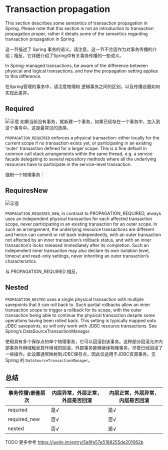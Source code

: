 # Transaction propagation

This section describes some semantics of transaction propagation in Spring. Please note that this section is not an introduction to transaction propagation proper; rather it details some of the semantics regarding transaction propagation in Spring.

这一节描述了 Spring 事务的语义。请注意，这一节不合适作为对事务传播的介绍；相反，它详细介绍了Spring中有关事务传播的一些语义。

In Spring-managed transactions, be aware of the difference between physical and logical transactions, and how the propagation setting applies to this difference.

在Spring管理的事务中，请注意物理和 逻辑事务之间的区别，以及传播设置如何实现此差异。  

## Required

![示意](https://docs.spring.io/spring/docs/5.0.x/spring-framework-reference/images/tx_prop_required.png)
如果当前没有事务，就新建一个事务，如果已经存在一个事务中，加入到这个事务中。这是最常见的选择。  

`PROPAGATION_REQUIRED` enforces a physical transaction: either locally for the current scope if no transaction exists yet, or participating in an existing 'outer' transaction defined for a larger scope. This is a fine default in common call stack arrangements within the same thread, e.g. a service facade delegating to several repository methods where all the underlying resources have to participate in the service-level transaction.

强制一个物理事务：

## RequiresNew

![示意](https://docs.spring.io/spring/docs/5.0.x/spring-framework-reference/images/tx_prop_requires_new.png)


`PROPAGATION_REQUIRES_NEW`, in contrast to PROPAGATION_REQUIRED, always uses an independent physical transaction for each affected transaction scope, never participating in an existing transaction for an outer scope. In such an arrangement, the underlying resource transactions are different and hence can commit or roll back independently, with an outer transaction not affected by an inner transaction’s rollback status, and with an inner transaction’s locks released immediately after its completion. Such an independent inner transaction may also declare its own isolation level, timeout and read-only settings, never inheriting an outer transaction’s characteristics.

与 PROPAGATION_REQUIRED 相反，

## Nested

`PROPAGATION_NESTED` uses a single physical transaction with multiple savepoints that it can roll back to. Such partial rollbacks allow an inner transaction scope to trigger a rollback for its scope, with the outer transaction being able to continue the physical transaction despite some operations having been rolled back. This setting is typically mapped onto JDBC savepoints, so will only work with JDBC resource transactions. See Spring’s DataSourceTransactionManager.

使用具有多个保存点的单个物理事务，它可以回滚到该事务。这种部分回滚允许内部事务作用域触发其作用域的回滚，外部事务能够继续物理事务，尽管已经回滚了一些操作。此设置通常映射到JDBC保存点，因此仅适用于JDBC资源事务。见 Spring 的 `DataSourceTransactionManager`。

## 总结

| 事务传播\嵌套层次 | 内层异常，外层正常，外层是否回滚 | 内层正常，外层异常，内层是否回滚 |
| -------------- | --------------------------- | -------------------------- |
| required       | 是√                         | 是√                        |
| required_new   | 否√                         | 否√                        |
| nested         | 否√                         | 是√                        |

TODO 更多参考 https://juejin.im/entry/5a8fe57e5188255de201062b
